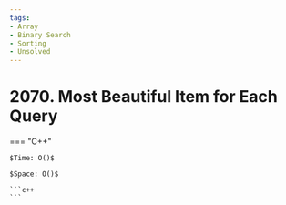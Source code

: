```yaml
---
tags:
- Array
- Binary Search
- Sorting
- Unsolved
---
```



# 2070. Most Beautiful Item for Each Query

=== "C++"

    $Time: O()$

    $Space: O()$

    ```c++
    ```